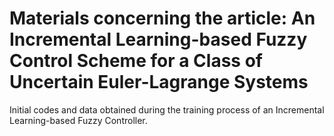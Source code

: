 # Materials concerning the article: An Incremental Learning-based Fuzzy Control Scheme for a Class of Uncertain Euler-Lagrange Systems

Initial codes and data obtained during the training process of an Incremental Learning-based Fuzzy Controller. 
